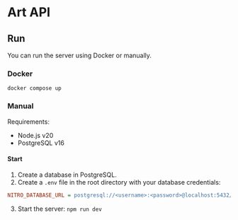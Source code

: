 # Art API

## Run

You can run the server using Docker or manually.

### Docker

```shell
docker compose up
```

### Manual

Requirements:

- Node.js v20
- PostgreSQL v16

#### Start

1. Create a database in PostgreSQL.
2. Create a
   `.env` file in the root directory with your database credentials:

```ini
NITRO_DATABASE_URL = postgresql://<username>:<password>@localhost:5432/<database>
```

3. Start the server:
   `npm run dev`
